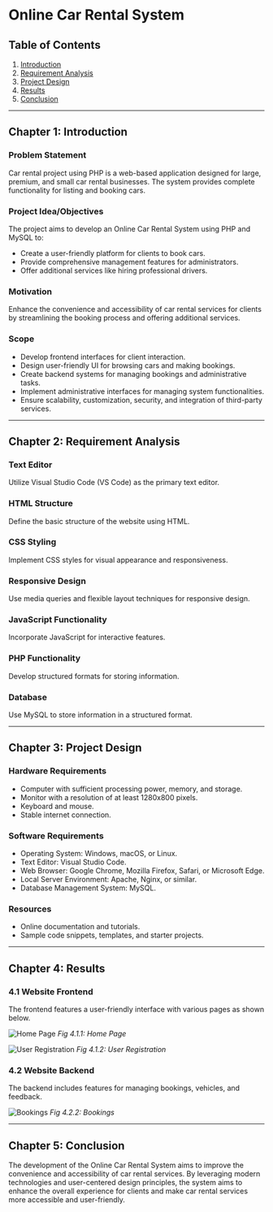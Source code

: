 # Online Car Rental System

## Table of Contents
1. [Introduction](#chapter-1-introduction)
2. [Requirement Analysis](#chapter-2-requirement-analysis)
3. [Project Design](#chapter-3-project-design)
4. [Results](#chapter-4-results)
5. [Conclusion](#chapter-5-conclusion)

---

## Chapter 1: Introduction

### Problem Statement
Car rental project using PHP is a web-based application designed for large, premium, and small car rental businesses. The system provides complete functionality for listing and booking cars.

### Project Idea/Objectives
The project aims to develop an Online Car Rental System using PHP and MySQL to:
- Create a user-friendly platform for clients to book cars.
- Provide comprehensive management features for administrators.
- Offer additional services like hiring professional drivers.

### Motivation
Enhance the convenience and accessibility of car rental services for clients by streamlining the booking process and offering additional services.

### Scope
- Develop frontend interfaces for client interaction.
- Design user-friendly UI for browsing cars and making bookings.
- Create backend systems for managing bookings and administrative tasks.
- Implement administrative interfaces for managing system functionalities.
- Ensure scalability, customization, security, and integration of third-party services.

---

## Chapter 2: Requirement Analysis

### Text Editor
Utilize Visual Studio Code (VS Code) as the primary text editor.

### HTML Structure
Define the basic structure of the website using HTML.

### CSS Styling
Implement CSS styles for visual appearance and responsiveness.

### Responsive Design
Use media queries and flexible layout techniques for responsive design.

### JavaScript Functionality
Incorporate JavaScript for interactive features.

### PHP Functionality
Develop structured formats for storing information.

### Database
Use MySQL to store information in a structured format.

---

## Chapter 3: Project Design

### Hardware Requirements
- Computer with sufficient processing power, memory, and storage.
- Monitor with a resolution of at least 1280x800 pixels.
- Keyboard and mouse.
- Stable internet connection.

### Software Requirements
- Operating System: Windows, macOS, or Linux.
- Text Editor: Visual Studio Code.
- Web Browser: Google Chrome, Mozilla Firefox, Safari, or Microsoft Edge.
- Local Server Environment: Apache, Nginx, or similar.
- Database Management System: MySQL.

### Resources
- Online documentation and tutorials.
- Sample code snippets, templates, and starter projects.

---

## Chapter 4: Results

### 4.1 Website Frontend
The frontend features a user-friendly interface with various pages as shown below.

![Home Page](images/home-page.png)
*Fig 4.1.1: Home Page*

![User Registration](images/user-registration.png)
*Fig 4.1.2: User Registration*

<!-- Add more frontend images -->

### 4.2 Website Backend
The backend includes features for managing bookings, vehicles, and feedback.

![Bookings](images/bookings.png)
*Fig 4.2.2: Bookings*

<!-- Add more backend images -->

---

## Chapter 5: Conclusion

The development of the Online Car Rental System aims to improve the convenience and accessibility of car rental services. By leveraging modern technologies and user-centered design principles, the system aims to enhance the overall experience for clients and make car rental services more accessible and user-friendly.
